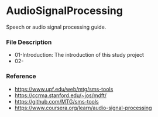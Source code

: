 # AudioSignalProcessing
Speech or audio signal processing guide.

### File Description
* 01-Introduction: The introduction of this study project
* 02-


### Reference
* https://www.upf.edu/web/mtg/sms-tools
* https://ccrma.stanford.edu/~jos/mdft/
* https://github.com/MTG/sms-tools
* https://www.coursera.org/learn/audio-signal-processing
